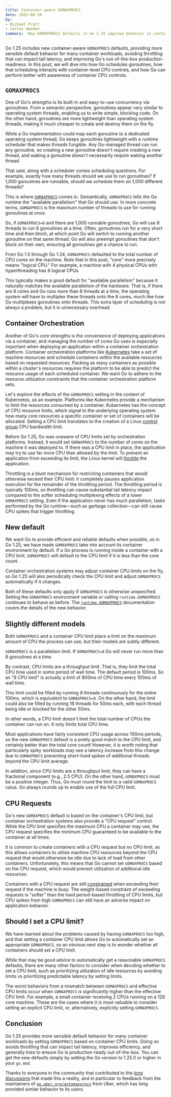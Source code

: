 ```yaml
---
title: Container-aware GOMAXPROCS
date: 2025-08-20
by:
- Michael Pratt
- Carlos Amedee
summary:  New GOMAXPROCS defaults in Go 1.25 improve behavior in containers.
---
```


Go 1.25 includes new container-aware `GOMAXPROCS` defaults, providing more sensible default behavior for many container workloads, avoiding throttling that can impact tail latency, and improving Go's out-of-the-box production-readiness.
In this post, we will dive into how Go schedules goroutines, how that scheduling interacts with container-level CPU controls, and how Go can perform better with awareness of container CPU controls.

## `GOMAXPROCS`

One of Go's strengths is its built-in and easy-to-use concurrency via goroutines.
From a semantic perspective, goroutines appear very similar to operating system threads, enabling us to write simple, blocking code.
On the other hand, goroutines are more lightweight than operating system threads, making it much cheaper to create and destroy them on the fly.

While a Go implementation could map each goroutine to a dedicated operating system thread, Go keeps goroutines lightweight with a runtime scheduler that makes threads fungible.
Any Go-managed thread can run any goroutine, so creating a new goroutine doesn't require creating a new thread, and waking a goroutine doesn't necessarily require waking another thread.

That said, along with a scheduler comes scheduling questions.
For example, exactly how many threads should we use to run goroutines?
If 1,000 goroutines are runnable, should we schedule them on 1,000 different threads?

This is where [`GOMAXPROCS`](/pkg/runtime#GOMAXPROCS) comes in.
Semantically, `GOMAXPROCS` tells the Go runtime the "available parallelism" that Go should use.
In more concrete terms, `GOMAXPROCS` is the maximum number of threads to use for running goroutines at once.

So, if `GOMAXPROCS=8` and there are 1,000 runnable goroutines, Go will use 8 threads to run 8 goroutines at a time.
Often, goroutines run for a very short time and then block, at which point Go will switch to running another goroutine on that same thread.
Go will also preempt goroutines that don't block on their own, ensuring all goroutines get a chance to run.

From Go 1.5 through Go 1.24, `GOMAXPROCS` defaulted to the total number of CPU cores on the machine.
Note that in this post, "core" more precisely means "logical CPU."
For example, a machine with 4 physical CPUs with hyperthreading has 8 logical CPUs.

This typically makes a good default for "available parallelism" because it naturally matches the available parallelism of the hardware.
That is, if there are 8 cores and Go runs more than 8 threads at a time, the operating system will have to multiplex these threads onto the 8 cores, much like how Go multiplexes goroutines onto threads.
This extra layer of scheduling is not always a problem, but it is unnecessary overhead.

## Container Orchestration

Another of Go's core strengths is the convenience of deploying applications via a container, and managing the number of cores Go uses is especially important when deploying an application within a container orchestration platform.
Container orchestration platforms like [Kubernetes](https://kubernetes.io/) take a set of machine resources and schedule containers within the available resources based on requested resources.
Packing as many containers as possible within a cluster's resources requires the platform to be able to predict the resource usage of each scheduled container.
We want Go to adhere to the resource utilization constraints that the container orchestration platform sets.

Let's explore the effects of the `GOMAXPROCS` setting in the context of Kubernetes, as an example.
Platforms like Kubernetes provide a mechanism to limit the resources consumed by a container.
Kubernetes has the concept of CPU resource limits, which signal to the underlying operating system how many core resources a specific container or set of containers will be allocated.
Setting a CPU limit translates to the creation of a Linux [control group](https://docs.kernel.org/admin-guide/cgroup-v2.html#cpu) CPU bandwidth limit.

Before Go 1.25, Go was unaware of CPU limits set by orchestration platforms.
Instead, it would set `GOMAXPROCS` to the number of cores on the machine it was deployed to.
If there was a CPU limit in place, the application may try to use far more CPU than allowed by the limit.
To prevent an application from exceeding its limit, the Linux kernel will [throttle](https://kubernetes.io/docs/concepts/configuration/manage-resources-containers/#how-pods-with-resource-limits-are-run) the application.

Throttling is a blunt mechanism for restricting containers that would otherwise exceed their CPU limit: it completely pauses application execution for the remainder of the throttling period.
The throttling period is typically 100ms, so throttling can cause substantial tail latency impact compared to the softer scheduling multiplexing effects of a lower `GOMAXPROCS` setting.
Even if the application never has much parallelism, tasks performed by the Go runtime—such as garbage collection—can still cause CPU spikes that trigger throttling.

## New default

We want Go to provide efficient and reliable defaults when possible, so in Go 1.25, we have made `GOMAXPROCS` take into account its container environment by default.
If a Go process is running inside a container with a CPU limit, `GOMAXPROCS` will default to the CPU limit if it is less than the core count.

Container orchestration systems may adjust container CPU limits on the fly, so Go 1.25 will also periodically check the CPU limit and adjust `GOMAXPROCS` automatically if it changes.

Both of these defaults only apply if `GOMAXPROCS` is otherwise unspecified.
Setting the `GOMAXPROCS` environment variable or calling `runtime.GOMAXPROCS` continues to behave as before.
The [`runtime.GOMAXPROCS`](/pkg/runtime#GOMAXPROCS) documentation covers the details of the new behavior.

## Slightly different models

Both `GOMAXPROCS` and a container CPU limit place a limit on the maximum amount of CPU the process can use, but their models are subtly different.

`GOMAXPROCS` is a parallelism limit.
If `GOMAXPROCS=8` Go will never run more than 8 goroutines at a time.

By contrast, CPU limits are a throughput limit.
That is, they limit the total CPU time used in some period of wall time.
The default period is 100ms.
So an "8 CPU limit" is actually a limit of 800ms of CPU time every 100ms of wall time.

This limit could be filled by running 8 threads continuously for the entire 100ms, which is equivalent to `GOMAXPROCS=8`.
On the other hand, the limit could also be filled by running 16 threads for 50ms each, with each thread being idle or blocked for the other 50ms.

In other words, a CPU limit doesn't limit the total number of CPUs the container can run on.
It only limits total CPU time.

Most applications have fairly consistent CPU usage across 100ms periods, so the new `GOMAXPROCS` default is a pretty good match to the CPU limit, and certainly better than the total core count!
However, it is worth noting that particularly spiky workloads may see a latency increase from this change due to `GOMAXPROCS` preventing short-lived spikes of additional threads beyond the CPU limit average.

In addition, since CPU limits are a throughput limit, they can have a fractional component (e.g., 2.5 CPU).
On the other hand, `GOMAXPROCS` must be a positive integer.
Thus, Go must round the limit to a valid `GOMAXPROCS` value.
Go always rounds up to enable use of the full CPU limit.

## CPU Requests

Go's new `GOMAXPROCS` default is based on the container's CPU limit, but container orchestration systems also provide a "CPU request" control.
While the CPU limit specifies the maximum CPU a container may use, the CPU request specifies the minimum CPU guaranteed to be available to the container at all times.

It is common to create containers with a CPU request but no CPU limit, as this allows containers to utilize machine CPU resources beyond the CPU request that would otherwise be idle due to lack of load from other containers.
Unfortunately, this means that Go cannot set `GOMAXPROCS` based on the CPU request, which would prevent utilization of additional idle resources.

Containers with a CPU request are still [constrained](https://kubernetes.io/docs/concepts/configuration/manage-resources-containers/#how-pods-with-resource-limits-are-run) when exceeding their request if the machine is busy.
The weight-based constraint of exceeding requests is "softer" than the hard period-based throttling of CPU limits, but CPU spikes from high `GOMAXPROCS` can still have an adverse impact on application behavior.

## Should I set a CPU limit?

We have learned about the problems caused by having `GOMAXPROCS` too high, and that setting a container CPU limit allows Go to automatically set an appropriate `GOMAXPROCS`, so an obvious next step is to wonder whether all containers should set a CPU limit.

While that may be good advice to automatically get a reasonable `GOMAXPROCS` defaults, there are many other factors to consider when deciding whether to set a CPU limit, such as prioritizing utilization of idle resources by avoiding limits vs prioritizing predictable latency by setting limits.

The worst behaviors from a mismatch between `GOMAXPROCS` and effective CPU limits occur when `GOMAXPROCS` is significantly higher than the effective CPU limit.
For example, a small container receiving 2 CPUs running on a 128 core machine.
These are the cases where it is most valuable to consider setting an explicit CPU limit, or, alternatively, explicitly setting `GOMAXPROCS`.

## Conclusion

Go 1.25 provides more sensible default behavior for many container workloads by setting `GOMAXPROCS` based on container CPU limits.
Doing so avoids throttling that can impact tail latency, improves efficiency, and generally tries to ensure Go is production-ready out-of-the-box.
You can get the new defaults simply by setting the Go version to 1.25.0 or higher in your `go.mod`.

Thanks to everyone in the community that contributed to the [long](/issue/33803) [discussions](/issue/73193) that made this a reality, and in particular to feedback from the maintainers of [`go.uber.org/automaxprocs`](https://pkg.go.dev/go.uber.org/automaxprocs) from Uber, which has long provided similar behavior to its users.
